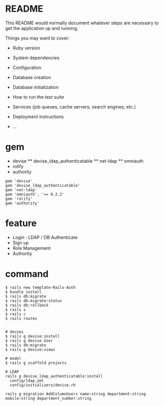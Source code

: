 # README

This README would normally document whatever steps are necessary to get the
application up and running.

Things you may want to cover:

* Ruby version

* System dependencies

* Configuration

* Database creation

* Database initialization

* How to run the test suite

* Services (job queues, cache servers, search engines, etc.)

* Deployment instructions

* ...

# gem
- devise
** devise_ldap_authenticatable
** net-ldap
** omniauth
- rolify
- authority
``` 
gem 'devise'
gem 'devise_ldap_authenticatable'
gem 'net-ldap'
gem 'omniauth', '>= 0.2.2'
gem 'rolify'
gem 'authority'
```

# feature
- Login : LDAP / DB Authenticate
- Sign up
- Role Management
- Authority

# command

```
$ rails new template-Rails-Auth
$ bundle install
$ rails db:migrate
$ rails db:migrate:status
$ rails db:rollback
$ rails s
$ rails c
$ rails routes


# devies
$ rails g devise:install
$ rails g devise User
$ rails db:migrate 
$ rails g devise:views

# model
$ rails g scaffold projects

# LDAP
rails g devise_ldap_authenticatable:install
  config/ldap.yml
  config/initializers/devise.rb
  
rails g migration AddColumnUsers name:string department:string mobile:string department_number:string

```